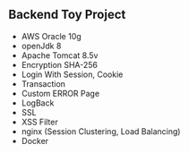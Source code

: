 ## Backend Toy Project

- AWS Oracle 10g 
- openJdk 8
- Apache Tomcat 8.5v
- Encryption SHA-256
- Login With Session, Cookie 
- Transaction
- Custom ERROR Page 
- LogBack
- SSL
- XSS Filter
- nginx (Session Clustering, Load Balancing)
- Docker
